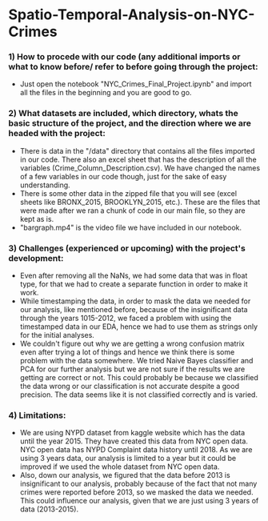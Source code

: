 # Spatio-Temporal-Analysis-on-NYC-Crimes

### 1) How to procede with our code (any additional imports or what to know before/ refer to before going through the project:

* Just open the notebook "NYC_Crimes_Final_Project.ipynb" and import all the files in the beginning and you are good to go.

### 2) What datasets are included, which directory, whats the basic structure of the project, and the direction where we are headed with the project:

* There is data in the "/data" directory that contains all the files imported in our code. There also an excel sheet that has the description of all the variables (Crime_Column_Description.csv). We have changed the names of a few variables in our code though, just for the sake of easy understanding.
* There is some other data in the zipped file that you will see (excel sheets like BRONX_2015, BROOKLYN_2015, etc.). These are the files that were made after we ran a chunk of code in our main file, so they are kept as is.
* "bargraph.mp4" is the video file we have included in our notebook.

### 3) Challenges (experienced or upcoming) with the project's development:

* Even after removing all the NaNs, we had some data that was in float type, for that we had to create a separate function in order to make it work.
* While timestamping the data, in order to mask the data we needed for our analysis, like mentioned before, because of the insignificant data through the years 1015-2012, we faced a problem with using the timestamped data in our EDA, hence we had to use them as strings only for the initial analyses.
* We couldn't figure out why we are getting a wrong confusion matrix even after trying a lot of things and hence we think there is some problem with the data somewhere. We tried Naive Bayes classifier and PCA for our further analysis but we are not sure if the results we are getting are correct or not. This could probably be because we classified the data wrong or our classification is not accurate despite a good precision. The data seems like it is not classified correctly and is varied.

### 4) Limitations:

* We are using NYPD dataset from kaggle website which has the data until the year 2015. They have created this data from NYC open data. NYC open data has NYPD Complaint data history until 2018. As we are using 3 years data, our analysis is limited to a year but it could be improved if we used the whole dataset from NYC open data.
* Also, down our analysis, we figured that the data before 2013 is insignificant to our analysis, probably because of the fact that not many crimes were reported before 2013, so we masked the data we needed. This could influence our analysis, given that we are just using 3 years of data (2013-2015).
